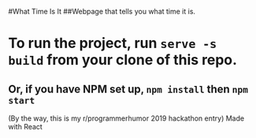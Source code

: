 #What Time Is It
##Webpage that tells you what time it is.

# To run the project, run `serve -s build` from your clone of this repo.
## Or, if you have NPM set up, `npm install` then `npm start` 

(By the way, this is my r/programmerhumor 2019 hackathon entry)
Made with React
